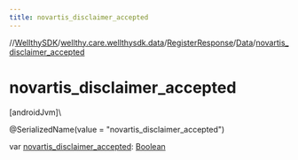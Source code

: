 ```yaml
---
title: novartis_disclaimer_accepted
---
```

//[WellthySDK](../../../../index.html)/[wellthy.care.wellthysdk.data](../../index.html)/[RegisterResponse](../index.html)/[Data](index.html)/[novartis_disclaimer_accepted](novartis_disclaimer_accepted.html)



# novartis_disclaimer_accepted



[androidJvm]\




@SerializedName(value = "novartis_disclaimer_accepted")



var [novartis_disclaimer_accepted](novartis_disclaimer_accepted.html): [Boolean](https://kotlinlang.org/api/latest/jvm/stdlib/kotlin/-boolean/index.html)




